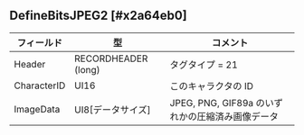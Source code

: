 ## DefineBitsJPEG2 [#x2a64eb0]

|フィールド|型|コメント|
| --- | --- | --- |
|Header|RECORDHEADER (long)|タグタイプ = 21|
|CharacterID|UI16|このキャラクタの ID|
|ImageData|UI8[データサイズ]|JPEG, PNG, GIF89a のいずれかの圧縮済み画像データ|
